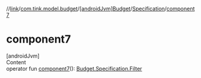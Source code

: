 //[link](../../../index.md)/[com.tink.model.budget](../../index.md)/[[androidJvm]Budget](../index.md)/[Specification](index.md)/[component7](component7.md)



# component7  
[androidJvm]  
Content  
operator fun [component7](component7.md)(): [Budget.Specification.Filter](-filter/index.md)  



